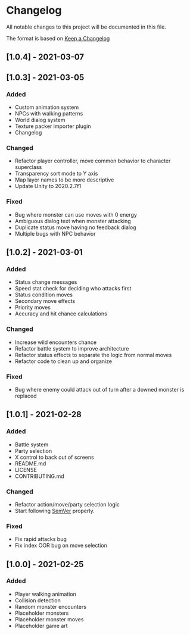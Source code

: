 # Changelog
All notable changes to this project will be documented in this file.

The format is based on [Keep a Changelog](https://keepachangelog.com/en/1.0.0/)

## [1.0.4] - 2021-03-07

## [1.0.3] - 2021-03-05
### Added
- Custom animation system
- NPCs with walking patterns
- World dialog system
- Texture packer importer plugin
- Changelog

### Changed
- Refactor player controller, move common behavior to character superclass
- Transparency sort mode to Y axis
- Map layer names to be more descriptive
- Update Unity to 2020.2.7f1

### Fixed
- Bug where monster can use moves with 0 energy
- Ambiguous dialog text when monster attacking
- Duplicate status move having no feedback dialog
- Multiple bugs with NPC behavior

## [1.0.2] - 2021-03-01
### Added
- Status change messages
- Speed stat check for deciding who attacks first
- Status condition moves
- Secondary move effects
- Priority moves
- Accuracy and hit chance calculations

### Changed
- Increase wild encounters chance
- Refactor battle system to improve architecture
- Refactor status effects to separate the logic from normal moves
- Refactor code to clean up and organize

### Fixed
- Bug where enemy could attack out of turn after a downed monster is replaced

## [1.0.1] - 2021-02-28
### Added
- Battle system
- Party selection
- X control to back out of screens
- README.md
- LICENSE
- CONTRIBUTING.md

### Changed
- Refactor action/move/party selection logic
- Start following [SemVer](https://semver.org) properly.

### Fixed
- Fix rapid attacks bug
- Fix index OOR bug on move selection

## [1.0.0] - 2021-02-25
### Added
- Player walking animation
- Collision detection
- Random monster encounters
- Placeholder monsters
- Placeholder monster moves
- Placeholder game art
